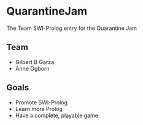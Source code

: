 # QuarantineJam
The Team SWI-Prolog entry for the Quarantine Jam

## Team

* Gilbert B Garza
* Anne Ogborn

## Goals

 * Promote SWI-Prolog
 * Learn more Prolog
 * Have a complete, playable game

